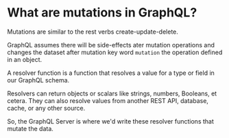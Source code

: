 # What are mutations in GraphQL?

Mutations are similar to the rest verbs create-update-delete.

GraphQL assumes there will be side-effects ater mutation operations and changes the dataset after mutation key word `mutation` the operation defined in an object.

A resolver function is a function that resolves a value for a type or field in our GraphQL schema. 

Resolvers can return objects or scalars like strings, numbers, Booleans, et cetera. They can also resolve values from another REST API, database, cache, or any other source. 

So, the GraphQL Server is where we'd write these resolver functions that mutate the data.
